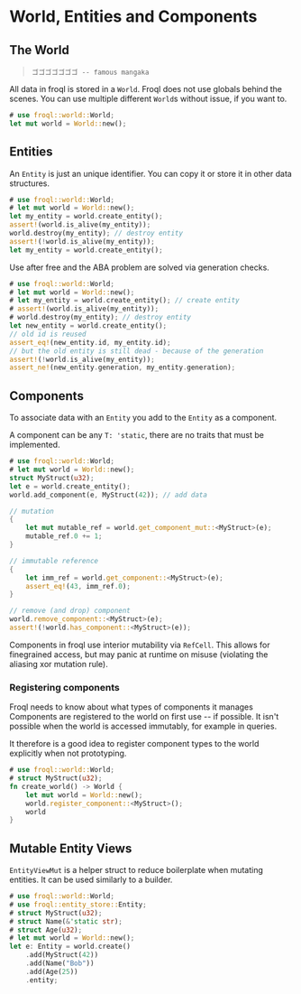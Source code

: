 # World, Entities and Components

## The World
<blockquote><sub> <pre>ゴゴゴゴゴゴゴ -- famous mangaka</pre></sub></blockquote>

All data in froql is stored in a `World`.
Froql does not use globals behind the scenes. 
You can use multiple different `World`s without issue, if you want to.

```rust
# use froql::world::World;
let mut world = World::new();
```


## Entities

An `Entity` is just an unique identifier.
You can copy it or store it in other data structures.

```rust
# use froql::world::World;
# let mut world = World::new();
let my_entity = world.create_entity();
assert!(world.is_alive(my_entity));
world.destroy(my_entity); // destroy entity
assert!(!world.is_alive(my_entity));
let my_entity = world.create_entity();
```

Use after free and the ABA problem are solved via generation checks.

```rust
# use froql::world::World;
# let mut world = World::new();
# let my_entity = world.create_entity(); // create entity
# assert!(world.is_alive(my_entity));
# world.destroy(my_entity); // destroy entity
let new_entity = world.create_entity();
// old id is reused
assert_eq!(new_entity.id, my_entity.id);
// but the old entity is still dead - because of the generation
assert!(!world.is_alive(my_entity));
assert_ne!(new_entity.generation, my_entity.generation);
```


## Components

To associate data with an `Entity` you add to the `Entity` as a component.

A component can be any `T: 'static`, there are no traits that must be implemented.

```rust
# use froql::world::World;
# let mut world = World::new();
struct MyStruct(u32);
let e = world.create_entity();
world.add_component(e, MyStruct(42)); // add data

// mutation
{
    let mut mutable_ref = world.get_component_mut::<MyStruct>(e);
    mutable_ref.0 += 1;
}

// immutable reference
{
    let imm_ref = world.get_component::<MyStruct>(e);
    assert_eq!(43, imm_ref.0);
}

// remove (and drop) component
world.remove_component::<MyStruct>(e);
assert!(!world.has_component::<MyStruct>(e));
```

Components in froql use interior mutability via `RefCell`.
This allows for finegrained access, but may panic at runtime on misuse (violating the aliasing xor mutation rule).

### Registering components

Froql needs to know about what types of components it manages
Components are registered to the world on first use -- if possible.
It isn't possible when the world is accessed immutably, for example in queries.

It therefore is a good idea to register component types to the world explicitly when not prototyping.

```rust
# use froql::world::World;
# struct MyStruct(u32);
fn create_world() -> World {
    let mut world = World::new();
    world.register_component::<MyStruct>();
    world
}
```


## Mutable Entity Views

`EntityViewMut` is a helper struct to reduce boilerplate when mutating entities. 
It can be used similarly to a builder.

```rust 
# use froql::world::World;
# use froql::entity_store::Entity;
# struct MyStruct(u32);
# struct Name(&'static str);
# struct Age(u32);
# let mut world = World::new();
let e: Entity = world.create()
    .add(MyStruct(42))
    .add(Name("Bob"))
    .add(Age(25))
    .entity;
```
